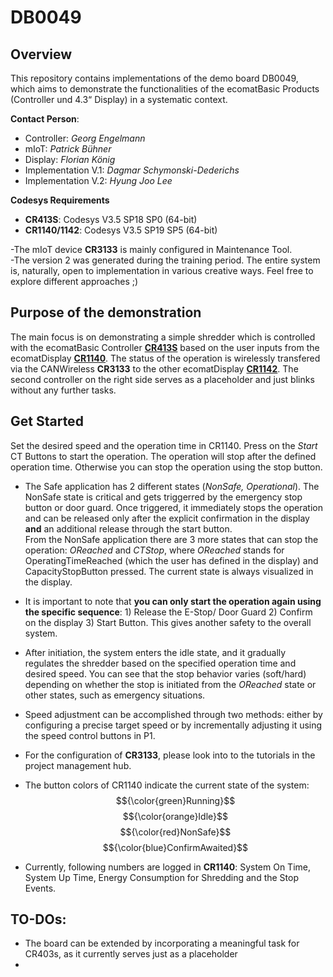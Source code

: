 # DB0049
## Overview
This repository contains implementations of the demo board DB0049, which aims to demonstrate the functionalities of the ecomatBasic Products (Controller und 4.3“ Display) in a systematic context.

**Contact Person**: 
  -  Controller: _Georg Engelmann_
  -  mIoT: _Patrick Bühner_
  -  Display: _Florian König_
  -  Implementation V.1: _Dagmar Schymonski-Dederichs_
  -  Implementation V.2: _Hyung Joo Lee_
    
**Codesys Requirements**
  -  **CR413S**: Codesys V3.5 SP18 SP0 (64-bit)
  -  **CR1140/1142**: Codesys V3.5 SP19 SP5 (64-bit)

-The mIoT device **CR3133** is mainly configured in Maintenance Tool.\
-The version 2 was generated during the training period.  The entire system is, naturally, open to implementation in various creative ways. Feel free to explore different approaches ;)

## Purpose of the demonstration
The main focus is on demonstrating a simple shredder which is controlled with the ecomatBasic Controller [**CR413S**](https://github.com/deleehy/DB0049/tree/cr413s) based on the user inputs from the ecomatDisplay [**CR1140**](https://github.com/deleehy/DB0049/tree/cr1140). The status of the operation is wirelessly transfered via the CANWireless **CR3133** to the other ecomatDisplay [**CR1142**](https://github.com/deleehy/DB0049/tree/cr1142). The second controller on the right side serves as a placeholder and just blinks without any further tasks.

## Get Started
Set the desired speed and the operation time in CR1140. Press on the _Start_ CT Buttons to start the operation. The operation will stop after the defined operation time. Otherwise you can stop the operation using the stop button. 

  - The Safe application has 2 different states (_NonSafe, Operational_). The NonSafe state is critical and gets triggerred by the emergency stop button or door guard. Once triggered, it immediately stops the operation and can be released only after the explicit confirmation in the display **and** an additional release through the start button.\
  From the NonSafe application there are 3 more states that can stop the operation: _OReached_ and _CTStop_, where _OReached_ stands for OperatingTimeReached (which the user has defined in the display) and CapacityStopButton pressed. The current state is always visualized in the display.

-   It is important to note that **you can only start the operation again using the specific sequence**: 1) Release the E-Stop/ Door Guard 2) Confirm on the display 3) Start Button. This gives another safety to the overall system.
    
  - After initiation, the system enters the idle state, and it gradually regulates the shredder based on the specified operation time and desired speed. You can see that the stop behavior varies (soft/hard) depending on whether the stop is initiated from the _OReached_ state or other states, such as emergency situations.

  - Speed adjustment can be accomplished through two methods: either by configuring a precise target speed or by incrementally adjusting it using the speed control buttons in P1.

  - For the configuration of **CR3133**, please look into to the tutorials in the project management hub.

  - The button colors of CR1140 indicate the current state of the system: $${\color{green}Running}$$ $${\color{orange}Idle}$$ $${\color{red}NonSafe}$$  $${\color{blue}ConfirmAwaited}$$

  - Currently, following numbers are logged in **CR1140**: System On Time, System Up Time, Energy Consumption for Shredding and the Stop Events.

## TO-DOs:
  -  The board can be extended by incorporating a meaningful task for CR403s, as it currently serves just as a placeholder
  -  
